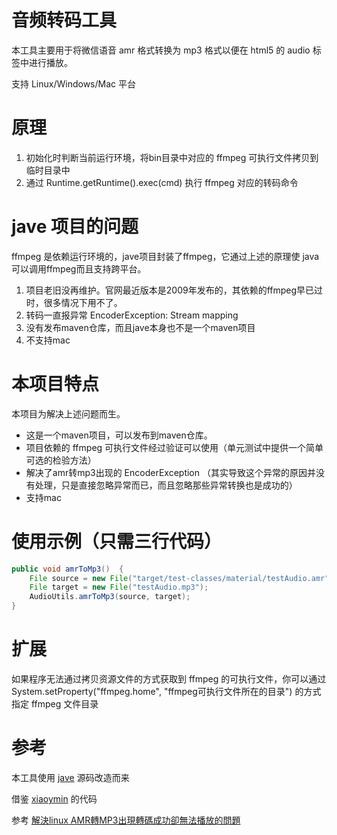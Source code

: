 # 音频转码工具

本工具主要用于将微信语音 amr 格式转换为 mp3 格式以便在 html5 的 audio 标签中进行播放。

支持 Linux/Windows/Mac 平台

# 原理

1. 初始化时判断当前运行环境，将bin目录中对应的 ffmpeg 可执行文件拷贝到临时目录中
2. 通过 Runtime.getRuntime().exec(cmd) 执行 ffmpeg 对应的转码命令

# jave 项目的问题

ffmpeg 是依赖运行环境的，jave项目封装了ffmpeg，它通过上述的原理使 java 可以调用ffmpeg而且支持跨平台。

1. 项目老旧没再维护。官网最近版本是2009年发布的，其依赖的ffmpeg早已过时，很多情况下用不了。
2. 转码一直报异常 EncoderException: Stream mapping 
3. 没有发布maven仓库，而且jave本身也不是一个maven项目
4. 不支持mac

# 本项目特点

本项目为解决上述问题而生。

* 这是一个maven项目，可以发布到maven仓库。
* 项目依赖的 ffmpeg 可执行文件经过验证可以使用（单元测试中提供一个简单可选的检验方法）
* 解决了amr转mp3出现的 EncoderException （其实导致这个异常的原因并没有处理，只是直接忽略异常而已，而且忽略那些异常转换也是成功的）
* 支持mac

# 使用示例（只需三行代码）
```java
public void amrToMp3()  {
    File source = new File("target/test-classes/material/testAudio.amr");
    File target = new File("testAudio.mp3");
    AudioUtils.amrToMp3(source, target);
}
```

# 扩展

如果程序无法通过拷贝资源文件的方式获取到 ffmpeg 的可执行文件，你可以通过 System.setProperty("ffmpeg.home", "ffmpeg可执行文件所在的目录") 的方式指定 ffmpeg 文件目录
 
# 参考

本工具使用 [jave](http://www.sauronsoftware.it/projects/jave/download.php) 源码改造而来

借鉴 [xiaoymin](https://github.com/xiaoymin/jave) 的代码

参考 [解決linux AMR轉MP3出現轉碼成功卻無法播放的問題](https://hk.saowen.com/a/2ec2a73ec73091967c3ebdb5697832006cb255a7183377b6e8fae1c13f5e54bc)